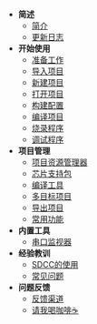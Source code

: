 - **简述**
  - [简介](README.md)
  - [更新日志](https://marketplace.visualstudio.com/items/CL.eide/changelog)
- **开始使用**
  - [准备工作](zh-cn/prepare_work.md)
  - [导入项目](zh-cn/import_project.md)
  - [新建项目](zh-cn/create_project.md)
  - [打开项目](zh-cn/open_project.md)
  - [构建配置](zh-cn/builder_config.md)
  - [编译项目](zh-cn/build_project.md)
  - [烧录程序](zh-cn/download_to_device.md)
  - [调试程序](zh-cn/debug_project.md)
- **项目管理**
  - [项目资源管理器](zh-cn/project_manager.md)
  - [芯片支持包](zh-cn/chip_support_pack.md)
  - [编译工具](zh-cn/toolchain_support.md)
  - [多目标项目](zh-cn/project_targets.md)
  - [导出项目](zh-cn/export_project.md)
  - [常用功能](zh-cn/other_functions.md)
- **内置工具**
  - [串口监视器](zh-cn/serialport_monitor.md)
- **经验教训**
  - [SDCC的使用](zh-cn/sdcc.md)
  - [常见问题](https://discuss.em-ide.com/t/FAQ)
- **问题反馈**
  - [反馈渠道](zh-cn/issue_report.md)
  - [请我喝咖啡☕](zh-cn/coffee.md)